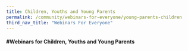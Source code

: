 ```yaml
---
title: Children, Youths and Young Parents
permalink: /community/webinars-for-everyone/young-parents-children
third_nav_title: "Webinars For Everyone"
---
```

#### **\#Webinars for Children, Youths and Young Parents**
